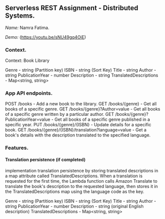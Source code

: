 ## Serverless REST Assignment - Distributed Systems.

_Name:_ Namra Fatima.

_Demo:_ (https://youtu.be/sNU49gq4OjE)

### Context.

Context: Book Library

Genre - string (Partition key)
ISBN - string (Sort Key)
Title - string
Author - string
PublicationYear - number
Description - string
TranslatedDescriptions - Map<string, string>

### App API endpoints.

POST /books - Add a new book to the library.
GET /books/{genre} - Get all books of a specific genre.
GET /books/{genre}?Author=value - Get all books of a specific genre written by a particular author.
GET /books/{genre}?PublicationYear=value - Get all books of a specific genre published in a specific year.
PUT /books/{genre}/{ISBN} - Update details for a specific book.
GET /books/{genre}/{ISBN}/translation?language=value - Get a book's details with the description translated to the specified language.


### Features.

#### Translation persistence (if completed)

 implementation translation persistence by storing translated descriptions in a map attribute called TranslatedDescriptions. When a translation is requested for the first time, the Lambda function calls Amazon Translate to translate the book's description to the requested language, then stores it in the TranslatedDescriptions map using the language code as the key.

Genre - string (Partition key)
ISBN - string (Sort Key)
Title - string
Author - string
PublicationYear - number
Description - string (original English description)
TranslatedDescriptions - Map<string, string>

